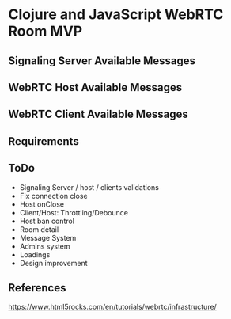 # Clojure and JavaScript WebRTC Room MVP

## Signaling Server Available Messages

## WebRTC Host Available Messages

## WebRTC Client Available Messages

## Requirements

## ToDo
- Signaling Server / host / clients validations
- Fix connection close
- Host onClose
- Client/Host: Throttling/Debounce
- Host ban control
- Room detail
- Message System
- Admins system
- Loadings
- Design improvement

## References

https://www.html5rocks.com/en/tutorials/webrtc/infrastructure/